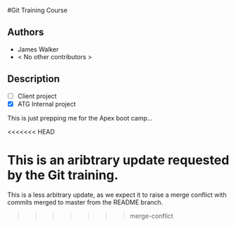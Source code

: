 #Git Training Course

## Authors
* James Walker
* < No other contributors >

## Description
- [ ] Client project
- [x] ATG Internal project

This is just prepping me for the Apex boot camp...

<<<<<<< HEAD

This is an aribtrary update requested by the Git training. 
=======
This is a less arbitrary update, as we expect it to raise a merge conflict with commits merged to master from the README branch. 
>>>>>>> merge-conflict
